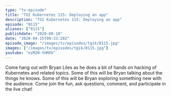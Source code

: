 ```yaml
---
type: "tv-episode"
title: "TGI Kubernetes 115: Deploying an app"
description: "TGI Kubernetes 115: Deploying an app"
episode: "0115"
aliases: ["0115"]
publishdate: "2020-08-10"
date: "2020-04-25T09:33:20Z"
episode_image: "/images/tv/episodes/tgik/0115.jpg"
images: ["/images/tv/episodes/tgik/0115.jpg"]
youtube: "ezM2H-tHMXk"
---
```


Come hang out with Bryan Liles as he does a bit of hands on hacking of Kubernetes and related topics. Some of this will be Bryan talking about the things he knows. Some of this will be Bryan exploring something new with the audience. Come join the fun, ask questions, comment, and participate in the live chat!

